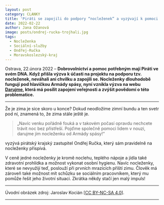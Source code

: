 ```yaml
---
layout: post
category: CLANKY
title: 'Piráti se zapojili do podpory “nocleženek” a vyzývají k pomoci lidem v nouzi'
date: 2022-02-22
author: Jana Ožanová
image: posts/ondrej-rucka-trojhali.jpg
tags:						
  - Nocleženka
  - Sociální-služby
  - Ondřej-Ručka
  - Moravskoslezský-kraj
---
```


Ostrava, 22.února 2022 – **Dobrovolnictví a pomoc potřebným mají Piráti ve svém DNA. Když přišla výzva k účasti na projektu na podporu tzv. nocleženek, neváhali ani chvilku a zapojili se. Nocleženky dlouhodobě fungují pod hlavičkou Armády spásy, nyní vznikla výzva na webu [ Darujme](https://www.darujme.cz/vyzva/1202881?fbclid=IwAR1Vx4ey6kxQUn6Lx2zmMbTycQmKC3lNMUg5QgdOAIKEyq5TIu6WdMbPAkQ#vyzva, "darujme.cz"), která má posílit zapojení veřejnosti a zvýšit povědomí o této problematice.**

<hr />

Že je zima je sice skoro u konce? Dokud neodložíme zimní bundu a ten svetr pod ní, znamená to, že zima stále ještě je.

> „Navíc venku pořádně fouká a v takovém počasí opravdu nechcete trávit noc bez přístřeší. Pojďme společně pomoci lidem v nouzi, darujme jim nocleženku od Armády spásy!“

vyzývá pirátský krajský zastupitel Ondřej Ručka, který sám pravidelně na nocleženky přispívá.

V ceně jedné nocleženky je kromě noclehu, teplého nápoje a jídla také zdravotní prohlídka a možnost vykonat osobní hygienu. Navíc nocleženky, které se nevyužijí teď, poslouží při prvních mrazících příští zimu. Člověk má zároveň také možnost mít schůzku se sociálním pracovníkem, který mu pomůže řešit jeho životní situaci. Zkrátka někdy stačí jen malý impuls!

---
Úvodní obrázek zdroj: Jaroslav Kocián \[[CC BY-NC-SA 4.0](https://creativecommons.org/licenses/by-nc-sa/4.0/deed.cs)\].

- - -
